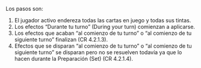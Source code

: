 Los pasos son:
1. El jugador activo endereza todas las cartas en juego y todas sus tintas.
2. Los efectos “Durante tu turno” (During your turn) comienzan a aplicarse.    
3. Los efectos que acaban “al comienzo de tu turno” o “al comienzo de tu siguiente turno” finalizan (CR 4.2.1.3).    
4. Efectos que se disparan “al comienzo de tu turno” o “al comienzo de tu siguiente turno” se disparan pero no se resuelven todavía ya que lo hacen durante la Preparación (Set) (CR 4.2.1.4).  